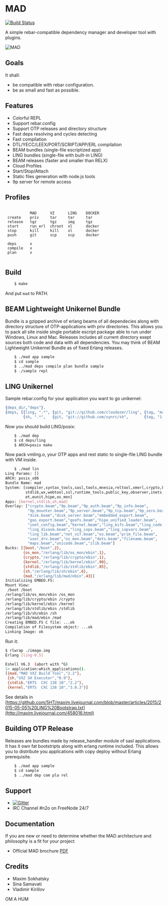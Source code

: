 MAD
===

[![Build Status](https://travis-ci.org/synrc/mad.svg?branch=master)](https://travis-ci.org/synrc/mad)

A simple rebar-compatible dependency manager and developer tool with plugins.

![MAD](http://synrc.com/images/mad.png)

Goals
-----

It shall:

* be compatible with rebar configuration.
* be as small and fast as possible.

Features
--------

* Colorful REPL
* Support rebar.config
* Support OTP releases and directory structure
* Fast deps resolving and cycles detecting
* Fast compilation
* DTL/YECC/LEEX/PORT/SCRIPT/APP/ERL compilation
* BEAM bundles (single-file escriptized app)
* LING bundles (single-file with built-in LING)
* BEAM releases (faster and smaller than RELX)
* Cloud Profiles
* Start/Stop/Attach
* Static files generation with node.js tools
* 9p server for remote access

Profiles
--------

```

           MAD      VZ      LING    DOCKER
 create    priv     tar     tar     tar
 release   tgz      tgz     img     tgz
 start     run_erl  chroot  xl      docker
 stop      kill     kill    xl      docker
 push      git      scp     scp     docker

 deps      x
 compile   x
 plan      x
 
```

Build
-----

```sh
    $ make
```

And put `mad` to PATH.

BEAM Lightweight Unikernel Bundle
---------------------------------

Bundle is a gzipped archive of erlang beams of all dependecies
along with directory structure of OTP-applications with priv directories.
This allows you to pack all site inside single portable escript package able
to run under Windows, Linux and Mac. Releases includes all current
directory exept sources both code and data with all dependencies. You may think of BEAM 
Lightweight Unikernel Bundle as of fixed Erlang releases.

```sh
    $ ./mad app sample
    $ cd sample
    $ ../mad deps compile plan bundle sample
    $ ./sample repl
```

LING Unikernel
--------------

Sample rebar.config for your application you want to go unikernel:

```erlang
{deps_dir,"deps"}.
{deps, [{ling, ".*", {git, "git://github.com/cloudozer/ling", {tag, "master"}}},
        {sh, ".*",   {git, "git://github.com/synrc/sh",       {tag, "1.4"}}}]}.
```

Now you should build LING/posix:

```sh
    $ ./mad dep
    $ cd deps/ling
    $ ARCH=posix make
```

Now pack vmling.o, your OTP apps and rest static to single-file LING bundle with VM inside.

```sh
    $ ./mad lin
Ling Params: []
ARCH: posix_x86
Bundle Name: mad
System: [compiler,syntax_tools,sasl,tools,mnesia,reltool,xmerl,crypto,kernel,
         stdlib,wx,webtool,ssl,runtime_tools,public_key,observer,inets,asn1,
         et,eunit,hipe,os_mon]
Apps: [kernel,stdlib,sh,mad]
Overlay: ["crypto.beam","9p.beam","9p_auth.beam","9p_info.beam",
          "9p_mounter.beam","9p_server.beam","9p_tcp.beam","9p_zero.beam",
          "disk.beam","disk_server.beam","embedded_export.beam",
          "goo_export.beam","goofs.beam","hipe_unified_loader.beam",
          "inet_config.beam","kernel.beam","ling_bifs.beam","ling_code.beam",
          "ling_disasm.beam","ling_iops.beam","ling_iopvars.beam",
          "ling_lib.beam","net_vif.beam","os.beam","prim_file.beam",
          "user_drv.beam","os_mon.beam","dets.beam","filename.beam",
          "maps.beam","unicode.beam","zlib.beam"]
Bucks: [{boot,"/boot",2},
        {os_mon,"/erlang/lib/os_mon/ebin",1},
        {crypto,"/erlang/lib/crypto/ebin",1},
        {kernel,"/erlang/lib/kernel/ebin",90},
        {stdlib,"/erlang/lib/stdlib/ebin",85},
        {sh,"/erlang/lib/sh/ebin",6},
        {mad,"/erlang/lib/mad/ebin",43}]
Initializing EMBED.FS:
Mount View:
 /boot /boot
/erlang/lib/os_mon/ebin /os_mon
/erlang/lib/crypto/ebin /crypto
/erlang/lib/kernel/ebin /kernel
/erlang/lib/stdlib/ebin /stdlib
/erlang/lib/sh/ebin /sh
/erlang/lib/mad/ebin /mad
Creating EMBED.FS C file: ...ok
Compilation of Filesystem object: ...ok
Linking Image: ok
```

Run it:

```sh
$ rlwrap ./image.img
Erlang [ling-0.5]

Eshell V6.3  (abort with ^G)
1> application:which_applications().
[{mad,"MAD VXZ Build Tool","2.2"},
 {sh,"VXZ SH Executor","0.9"},
 {stdlib,"ERTS  CXC 138 10","2.2"},
 {kernel,"ERTS  CXC 138 10","3.0.3"}]
```

See details in [https://github.com/5HT/maxim.livejournal.com/blob/master/articles/2015/2015-05-05%20LING%20Bootstrap.txt](http://maxim.livejournal.com/458016.html) 

Building OTP Release
--------------------

Releases are bundles made by release_handler module of sasl applications.
It has it own fat bootstripts along with erlang runtime included.
This allows you to distribute you applications with copy deploy
without Erlang prerequisite.

```sh
    $ ./mad app sample
    $ cd sample
    $ ../mad dep com pla rel
```

Support
-------
* [![Gitter](https://badges.gitter.im/Join%20Chat.svg)](https://gitter.im/5HT/n2o?utm_source=badge&utm_medium=badge&utm_campaign=pr-badge&utm_content=badge)
* IRC Channel #n2o on FreeNode 24/7

Documentation
-------

If you are new or need to determine whether the MAD architecture and
philosophy is a fit for your project

* Official MAD brochure [PDF](http://synrc.com/apps/mad/doc/book.pdf)

Credits
-------

* Maxim Sokhatsky
* Sina Samavati
* Vladimir Kirillov

OM A HUM
